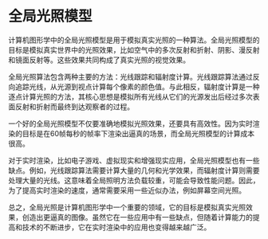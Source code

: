 # 全局光照模型

计算机图形学中的全局光照模型是用于模拟真实光照的一种算法。全局光照模型的目标是模拟真实世界中的光照效果，比如空气中的多次反射和折射、阴影、漫反射和镜面反射等。这些效果共同构成了真实光照的视觉效果。

全局光照算法包含两种主要的方法：光线跟踪和辐射度计算。光线跟踪算法通过反向追踪光线，从光源到视点计算每个像素的颜色值。与此相反，辐射度计算是一种逐点计算光照的方法，其核心思想是模拟所有光线从它们的光源发出后经过多次表面反射和折射而最终到达观察者的过程。

一个好的全局光照模型不仅要准确地模拟光照效果，还要具有高效性。因为实时渲染的目标是在60帧每秒的帧率下渲染出逼真的场景，而全局光照模型的计算成本很高。

对于实时渲染，比如电子游戏、虚拟现实和增强现实应用，全局光照模型也有一些缺点。例如，光线跟踪算法需要计算大量的几何和光学效果，而辐射度计算则需要处理大量的光线。这意味着全局照明方法负载较重，可能会导致性能问题。因此，为了提高实时渲染的速度，通常需要采用一些近似办法，例如屏幕空间光照。

总之，全局光照是计算机图形学中一个重要的领域，它的目标是模拟真实光照效果，创造出更逼真的图像。虽然它在一些应用中有一些缺点，但随着计算能力的提高和技术的不断进步，它在实时渲染中的应用也变得越来越广泛。
